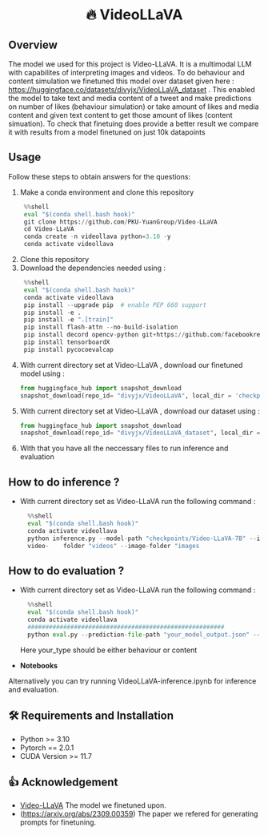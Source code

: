 
<div align= "center">
    <h1> 🔥 VideoLLaVA</h1>
</div>

## Overview

The model we used for this project is Video-LLaVA. It is a multimodal LLM with capabilites of interpreting images and videos. To do behaviour and content simulation we finetuned this model over dataset given here : https://huggingface.co/datasets/divyjx/VideoLLaVA_dataset . This enabled the model to take text and media content of a tweet and make predictions on number of likes (behaviour simulation) or take amount of likes and media content and given text content to get those amount of likes (content simuation). To check that finetuing does provide a better result we compare it with results from a model finetuned on just 10k datapoints

## Usage

Follow these steps to obtain answers for the questions:

1. Make a conda environment and clone this repository
   ```python
    %%shell
    eval "$(conda shell.bash hook)"
    git clone https://github.com/PKU-YuanGroup/Video-LLaVA
    cd Video-LLaVA
    conda create -n videollava python=3.10 -y
    conda activate videollava
   
2. Clone this repository
3. Download the dependencies needed using :
   ```python
    %%shell
    eval "$(conda shell.bash hook)"
    conda activate videollava
    pip install --upgrade pip  # enable PEP 660 support
    pip install -e .
    pip install -e ".[train]"
    pip install flash-attn --no-build-isolation
    pip install decord opencv-python git+https://github.com/facebookresearch/pytorchvideo.git@28fe037d212663c6a24f373b94cc5d478c8c1a1d
    pip install tensorboardX
    pip install pycocoevalcap
   ```
4. With current directory set at Video-LLaVA , download our finetuned model using :
   ```python
   from huggingface_hub import snapshot_download
   snapshot_download(repo_id= "divyjx/VideoLLaVA", local_dir = 'checkpoints/Video-LLaVA-7B', local_dir_use_symlinks=True)
   ```
5. With current directory set at Video-LLaVA , download our dataset using :
   ```python
   from huggingface_hub import snapshot_download
   snapshot_download(repo_id= "divyjx/VideoLLaVA_dataset", local_dir = 'tuning_data', local_dir_use_symlinks=True, repo_type = 'dataset')
   ```
6. With that you have all the neccessary files to run inference and evaluation


## How to do inference ?

- With current directory set as Video-LLaVA run the following command :
  ```python
    %%shell
    eval "$(conda shell.bash hook)"
    conda activate videollava
    python inference.py --model-path "checkpoints/Video-LLaVA-7B" --instruct-path "tuning_data/your_data.json" --output-file-path "your_model_output.json" --    
    video-    folder "videos" --image-folder "images
  ```

## How to do evaluation ?

- With current directory set as Video-LLaVA run the following command :
  ```python
    %%shell
    eval "$(conda shell.bash hook)"
    conda activate videollava
    #######################################################
    python eval.py --prediction-file-path "your_model_output.json" --input-file-path "tuning_data/your_data.json" --type-of-data "your_type"
  ```
  Here your_type should be either behaviour or content

* **Notebooks**

Alternatively you can try running VideoLLaVA-inference.ipynb for inference and evaluation.


## 🛠️ Requirements and Installation
* Python >= 3.10
* Pytorch == 2.0.1
* CUDA Version >= 11.7

## 👍 Acknowledgement
* [Video-LLaVA](https://github.com/PKU-YuanGroup/Video-LLaVA) The model we finetuned upon.
* (https://arxiv.org/abs/2309.00359) The paper we refered for generating prompts for finetuning.



